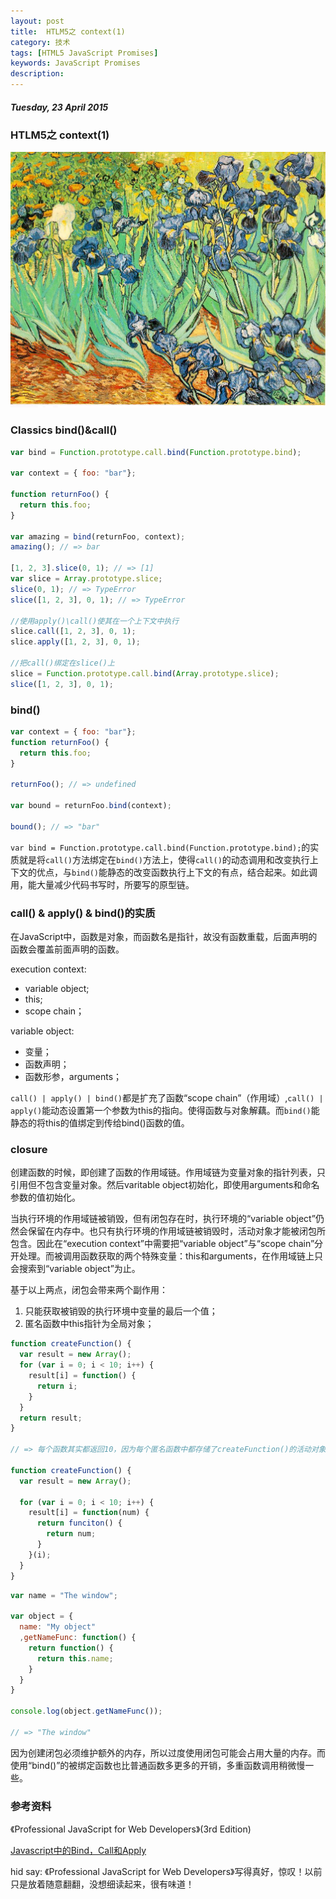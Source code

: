 ```yaml
---
layout: post
title:  HTLM5之 context(1)
category: 技术
tags: [HTML5 JavaScript Promises]
keywords: JavaScript Promises
description: 
---
```


##### Tuesday, 23 April 2015

### HTLM5之 context(1)

![梵高](/../../assets/img/tech/2015/VanGogh_Irises_1.jpg)

### Classics bind()&call()

````javascript
var bind = Function.prototype.call.bind(Function.prototype.bind);

var context = { foo: "bar"};

function returnFoo() {
  return this.foo;
}

var amazing = bind(returnFoo, context);
amazing(); // => bar

[1, 2, 3].slice(0, 1); // => [1]
var slice = Array.prototype.slice;
slice(0, 1); // => TypeError
slice([1, 2, 3], 0, 1); // => TypeError

//使用apply()\call()使其在一个上下文中执行
slice.call([1, 2, 3], 0, 1);
slice.apply([1, 2, 3], 0, 1);

//把call()绑定在slice()上
slice = Function.prototype.call.bind(Array.prototype.slice);
slice([1, 2, 3], 0, 1);
````

### bind()

````javascript
var context = { foo: "bar"};
function returnFoo() {
  return this.foo;
}

returnFoo(); // => undefined

var bound = returnFoo.bind(context);

bound(); // => "bar"
````

`var bind = Function.prototype.call.bind(Function.prototype.bind);`的实质就是将`call()`方法绑定在`bind()`方法上，使得`call()`的动态调用和改变执行上下文的优点，与`bind()`能静态的改变函数执行上下文的有点，结合起来。如此调用，能大量减少代码书写时，所要写的原型链。

### call() & apply() & bind()的实质

在JavaScript中，函数是对象，而函数名是指针，故没有函数重载，后面声明的函数会覆盖前面声明的函数。

execution context:
- variable object;
- this;
- scope chain；

variable object:
- 变量；
- 函数声明；
- 函数形参，arguments；

`call() | apply() | bind()`都是扩充了函数“scope chain”（作用域）,`call() | apply()`能动态设置第一个参数为this的指向。使得函数与对象解藕。而`bind()`能静态的将this的值绑定到传给bind()函数的值。

### closure

创建函数的时候，即创建了函数的作用域链。作用域链为变量对象的指针列表，只引用但不包含变量对象。然后varitable object初始化，即使用arguments和命名参数的值初始化。

当执行环境的作用域链被销毁，但有闭包存在时，执行环境的“variable object”仍然会保留在内存中。也只有执行环境的作用域链被销毁时，活动对象才能被闭包所包含。因此在“execution context”中需要把“variable object”与“scope chain”分开处理。而被调用函数获取的两个特殊变量：this和arguments，在作用域链上只会搜索到“variable object”为止。

基于以上两点，闭包会带来两个副作用：
1. 只能获取被销毁的执行环境中变量的最后一个值；
2. 匿名函数中this指针为全局对象；

````javascript
function createFunction() {
  var result = new Array();
  for (var i = 0; i < 10; i++) {
    result[i] = function() {
      return i;
    }
  }
  return result;
}

// => 每个函数其实都返回10，因为每个匿名函数中都存储了createFunction()的活动对象，只有当其返回之后才把其值包含在闭包中;

function createFunction() {
  var result = new Array();
  
  for (var i = 0; i < 10; i++) {
    result[i] = function(num) {
      return funciton() {
        return num;
      }
    }(i);
  }
}

````

````javascript
var name = "The window";

var object = {
  name: "My object"
  ,getNameFunc: function() {
    return function() {
      return this.name;
    }
  }
}

console.log(object.getNameFunc());

// => "The window"

````

因为创建闭包必须维护额外的内存，所以过度使用闭包可能会占用大量的内存。而使用“bind()”的被绑定函数也比普通函数多更多的开销，多重函数调用稍微慢一些。


### 参考资料

《Professional JavaScript for Web Developers》(3rd Edition)

[Javascript中的Bind，Call和Apply ](http://www.html-js.com/article/JavaScript-functional-programming-in-Javascript-Bind-Call-and-Apply)

hid say: 《Professional JavaScript for Web Developers》写得真好，惊叹！以前只是放着随意翻翻，没想细读起来，很有味道！
